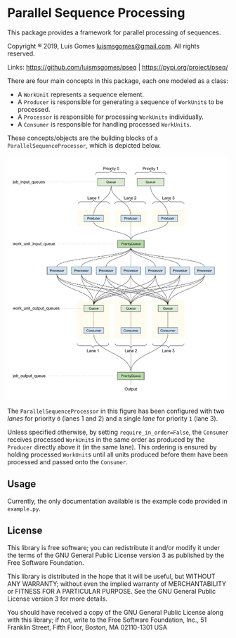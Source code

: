# Parallel Sequence Processing

This package provides a framework for parallel processing of sequences.

Copyright ® 2019, Luís Gomes luismsgomes@gmail.com. All rights reserved.

Links: https://github.com/luismsgomes/pseq | https://pypi.org/project/pseq/

There are four main concepts in this package, each one modeled as a
class:

-  A `WorkUnit` represents a sequence element.
-  A `Producer` is responsible for generating a sequence of
   `WorkUnit`s to be processed.
-  A `Processor` is responsible for processing `WorkUnits`
   individually.
-  A `Consumer` is responsible for handling processed `WorkUnits`.

These concepts/objects are the building blocks of a
`ParallelSequenceProcessor`, which is depicted below.

![](https://raw.githubusercontent.com/luismsgomes/pseq/master/pseq2.svg)

The `ParallelSequenceProcessor` in this figure has been configured with
two *lanes* for priority `0` (lanes 1 and 2) and a single *lane* for
priority `1` (lane 3).

Unless specified otherwise, by setting `require_in_order=False`,
the `Consumer` receives processed `WorkUnit`s in the same order as
produced by the `Producer` directly above it (in the same lane). This
ordering is ensured by holding processed `WorkUnit`s until all units
produced before them have been processed and passed onto the
`Consumer`.

Usage
-----

Currently, the only documentation available is the example code provided
in `example.py`.


License
-------

This library is free software; you can redistribute it and/or modify it
under the terms of the GNU General Public License version 3 as published
by the Free Software Foundation.

This library is distributed in the hope that it will be useful, but
WITHOUT ANY WARRANTY; without even the implied warranty of
MERCHANTABILITY or FITNESS FOR A PARTICULAR PURPOSE. See the GNU General
Public License version 3 for more details.

You should have received a copy of the GNU General Public License along
with this library; if not, write to the Free Software Foundation, Inc.,
51 Franklin Street, Fifth Floor, Boston, MA 02110-1301 USA
